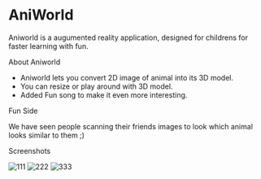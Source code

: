 # AniWorld

Aniworld is a augumented reality application, designed for childrens for faster learning with fun.

About Aniworld
- Aniworld lets you convert 2D image of animal into its 3D model.
- You can resize or play around with 3D model.
- Added Fun song to make it even more interesting.

Fun Side

We have seen people scanning their friends images to look which animal looks similar to them ;)

Screenshots

![111](https://user-images.githubusercontent.com/63009118/176615896-98927c5d-8c81-403a-bcc2-d2820a0caadf.png)
![222](https://user-images.githubusercontent.com/63009118/176615902-fe42089e-fca8-456c-8312-617b3d116be9.png)
![333](https://user-images.githubusercontent.com/63009118/176615906-76a3830e-bf1b-41bf-ae49-779d7a007883.png)
